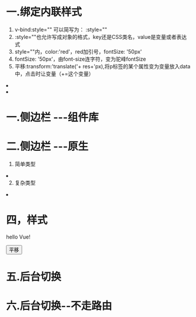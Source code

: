 # 一.绑定内联样式
1. v-bind:style="" 可以简写为：  :style=""
2. :style=""也允许写成对象的格式，key还是CSS类名，value是变量或者表达式
3. style=""内，color:'red'，red加引号，fontSize: '50px'
4. fontSize: '50px'，由font-size连字符，变为驼峰fontSize
5. 平移:transform:'translate('+ res+'px),将p标签的某个属性变为变量放入data中，点击时让变量（+=这个变量）

<li v-for="(item, index) in list" :key="index" @click="active=index" :style="{color:active === index?'red':''}">
<li v-for="(item, index) in list" :key="index" @click="activeindex=index" :class="{ active: activeindex === index }">


# 一.侧边栏 ---组件库
<template>
  <div class="father">
    <div class="fenlei">分类</div>
    <div class="buttom">
      <van-sidebar v-model="active">
        <van-sidebar-item v-for="(item, index) in list" :key="index" :title="item.title"/>
      </van-sidebar>
      <div class="box">{{ log[active].res }}</div>
    </div>
  </div>
</template>

<script>
import { ref } from "vue";
import { Sidebar, SidebarItem } from "vant";

export default {
  setup() {
    const list = ref([
      {
        title: 1,
      },
      {
        title: 2,
      },
      {
        title: 3,
      },
    ]);


    const log = ref([
      {
        res: "44444",
      },
      {
        res: "55555",
      },
      {
        res: "66666",
      },
    ]);

    const active = ref(0);

    return {
      active,
      list,
      log,
    };
  },
};
</script>

<style lang="less" scoped>
.father {
  width: 100%;
  height: 100%;
  .fenlei {
    width: 100%;
    height: 50px;
    background: pink;
    text-align: center;
    line-height: 50px;
  }
  .buttom {
    width: 100%;
    height: calc(100% - 50px);
    display: flex;
    .van-sidebar {
      width: 60px;
      height: 100%;
      display: flex;
      flex-direction: column;
      justify-content: space-between;
      .van-sidebar-item {
        display: flex;
        flex: 1;
        &::before {
          width: 6px;
          height: 100%;
          background: red;
        }
      }
    }
    
  }
}
</style>



# 二.侧边栏 ---原生

1. 简单类型
<li v-for="(item, index) in list" :key="index" @click="active=index" :style="{color:active === index?'red':''}">

2. 复杂类型
<li v-for="(item, index) in list" :key="index" @click="activeindex=index" :class="{ active: activeindex === index }">

<template>
  <div class="father">
    <div class="fenlei">购物车</div>
    <div class="buttom">
      <ul>
        <li v-for="(item, index) in list" :key="index" @click="activeindex=index" :class="{ active: activeindex === index }">
          <span>{{item.title}}</span>
        </li>
      </ul>
      <div class="box">{{ log[activeindex].res }}</div>
    </div>
  </div>
</template>

<script>
import { ref } from "vue";

export default {
  setup() {
    const list = ref([
      {
        title: "帽子",
      },
      {
        title: "衣服",
      },
      {
        title: "鞋子",
      },
    ]);
    const log = ref([
      {
        res: "44444",
      },
      {
        res: "55555",
      },
      {
        res: "66666",
      },
    ]);
    // const fn = ((index)=>{
    //   active.value = index
    // })
    const activeindex = ref(0);

    return {
      activeindex,
      list,
      log,
    };
  },
};
</script>

<style lang="less" scoped>
.father {
  width: 100%;
  height:calc(100% - 49px);
  .fenlei {
    width: 100%;
    height: 50px;
    background: pink;
    text-align: center;
    line-height: 50px;
  }
  .buttom {
    width: 100%;
    height: calc(100% - 50px);
    display: flex;
    ul {
      width: 60px;
      height: 100%;
      display: flex;
      flex-direction: column;
      justify-content: space-between;
      background: burlywood;
      li {
        width: 100%;
        height: calc(100% / 3);
        border-bottom: 1px solid black;
        box-sizing: border-box;
        background: burlywood;
        color: #fff;
        font-size: 22px;
        display: flex;
        justify-content: center;
        align-items: center;
        position: relative;
      }
      .active {
        background: blueviolet;
        &::before {
            content: "";
            position: absolute;
            top: 0;
            left: 0;
            width: 8px;
            height: 100%;
            background: red;
        }
      }
    }
    
  }
}
</style>



# 四，样式
<body>
   <div id="app">
     <p :style="{color:'red',fontSize: '50px',transform:'translate('+ res+'px)'}">hello Vue!</p>
     <button @click="res += 50">平移</button>
   </div>
</body>
<script src="https://cdn.jsdelivr.net/npm/vue@2/dist/vue.js"></script>
<script>
   const p1 = new Vue({
      el: '#app',
      data: {
         res:50
      },
   })
</script>
</html>




# 五.后台切换
<template>
  <div class="bott-sj">
    <ul>
      <li
        v-for="(item, index) in shujulist"
        :key="item.id"
        @click="active = index"
        :style="{ background: active === index ? '#eee' : '' }"
      >
        <span :style="{ color: active === index ? 'red' : '' }" >{{
          item.span
        }}</span>
      </li>
    </ul>
    <AaaA v-if="active === 0"/>
    <BbbB v-if="active === 1"/>
    <CccC v-if="active === 2"/>
    <DddD v-if="active === 3"/>
  </div>
</template>

<script>
import AaaA from "./ABCD/AaaA.vue";
import BbbB from "./ABCD/BbbB.vue";
import CccC from "./ABCD/CccC.vue";
import DddD from "./ABCD/DddD.vue";
export default {
  data() {
    return {
      shujulist: [
        {
          id: 1,
          span: "张非",
        },
        {
          id: 2,
          span: "小康",
        },
        {
          id: 3,
          span: "张浩",
        },
        {
          id: 4,
          span: "义军",
        },
      ],

      active: 0,
    };
  },
  components: {
    AaaA,
    BbbB,
    CccC,
    DddD,
  },
};
</script>

<style lang="less" scoped>
.bott-sj {
  width: 100%;
  height: calc(100% - 150px);
  background:#eee;
  display: flex;
  ul {
    width: 300px;
    height: 100%;
    background: #afafaf;
    display: flex;
    flex-direction: column;
    justify-content: space-around;
    li {
      width: 100%;
      height: calc(100% / 4);
      display: flex;
      justify-content: center;
      align-items: center;
      span {
        font-size: 25px;
        color: #000;
      }
    }
  }
}
</style>



# 六.后台切换--不走路由
<template>
  <div class="whole">
    <div class="header">
      <li
        v-for="(item, index) in list"
        :key="index"
        @click="activeindex = index"
        :style="{ color: activeindex === index ? 'red' : '' }"
      >
        <span :class="{ active: activeindex === index }">{{ item.litie }}</span>
      </li>
    </div>
    <HomePage v-if="activeindex === 0" />
    <HomeSeek v-if="activeindex === 1" />
    <HomeCustom v-if="activeindex === 2" />
    <HomeUser v-if="activeindex === 3" />
  </div>
</template>

<script>
import HomePage from "./HomePage.vue";
import HomeSeek from "./HomeSeek.vue";
import HomeCustom from "./HomeCustom.vue";
import HomeUser from "./HomeUser.vue";
export default {
  data() {
    return {
      list: [
        {
          id: 1,
          litie: "首页",
        },
        {
          id: 2,
          litie: "查找",
        },
        {
          id: 3,
          litie: "客服",
        },
        {
          id: 4,
          litie: "用户",
        },
      ],
      activeindex: 0,
    };
  },
  components: {
    HomePage,
    HomeSeek,
    HomeCustom,
    HomeUser,
  },
};
</script>

<style lang="less" scoped>
.whole {
  width: 100%;
  height: 100%;
  .header {
    width: 100%;
    height: 150px;
    background: pink;
    display: flex;
    justify-content: space-evenly;
    align-items: center;
    li {
      font-size: 30px;
      color: blue;
      position: relative;
      .active {
        &::before {
          content: "";
          position: absolute;
          bottom: -15px;
          left: calc(50% - 25px);
          width: 50px;
          height: 6px;
          background: red;
          border-radius: 3px;
        }
      }
    }
  }
}
</style>